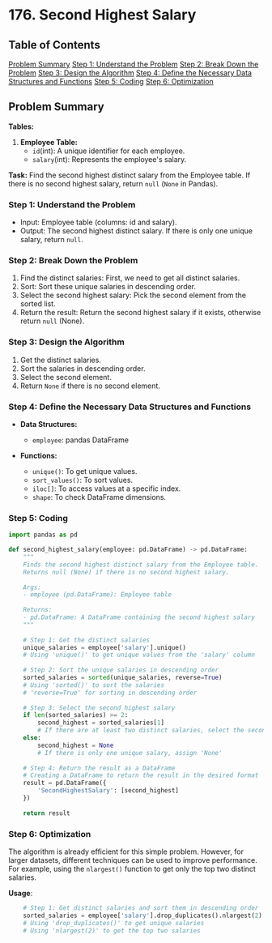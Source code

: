 # 176. Second Highest Salary

## Table of Contents
[Problem Summary](#problem-summary)
[Step 1: Understand the Problem](#step-1-understand-the-problem)
[Step 2: Break Down the Problem](#step-2-break-down-the-problem)
[Step 3: Design the Algorithm](#step-3-design-the-algorithm)
[Step 4: Define the Necessary Data Structures and Functions](#step-4-define-the-necessary-data-structures-and-functions)
[Step 5: Coding](#step-5-coding)
[Step 6: Optimization](#step-6-optimization)

## Problem Summary

**Tables:**
1. **Employee Table:**
    - ```id```(int): A unique identifier for each employee.
    - ```salary```(int): Represents the employee's salary.
    

**Task:** Find the second highest distinct salary from the Employee table. If there is no second highest salary, return ```null``` (```None``` in Pandas).

### Step 1: Understand the Problem
- Input: Employee table (columns: id and salary).
- Output: The second highest distinct salary. If there is only one unique salary, return ```null```.

### Step 2: Break Down the Problem
1. Find the distinct salaries: First, we need to get all distinct salaries.
2. Sort: Sort these unique salaries in descending order.
3. Select the second highest salary: Pick the second element from the sorted list.
4. Return the result: Return the second highest salary if it exists, otherwise return ```null``` (None).

### Step 3: Design the Algorithm
1. Get the distinct salaries.
2. Sort the salaries in descending order.
3. Select the second element.
4. Return ```None``` if there is no second element.

### Step 4: Define the Necessary Data Structures and Functions
- **Data Structures:**
    - ```employee```: pandas DataFrame

- **Functions:**
    - ```unique()```: To get unique values.
    - ```sort_values()```: To sort values.
    - ```iloc[]```: To access values at a specific index.
    - ```shape```: To check DataFrame dimensions.

### Step 5: Coding
```py
import pandas as pd

def second_highest_salary(employee: pd.DataFrame) -> pd.DataFrame:
    """
    Finds the second highest distinct salary from the Employee table.
    Returns null (None) if there is no second highest salary.
    
    Args:
    - employee (pd.DataFrame): Employee table
    
    Returns:
    - pd.DataFrame: A DataFrame containing the second highest salary
    """
    
    # Step 1: Get the distinct salaries
    unique_salaries = employee['salary'].unique()
    # Using 'unique()' to get unique values from the 'salary' column
    
    # Step 2: Sort the unique salaries in descending order
    sorted_salaries = sorted(unique_salaries, reverse=True)
    # Using 'sorted()' to sort the salaries
    # 'reverse=True' for sorting in descending order
    
    # Step 3: Select the second highest salary
    if len(sorted_salaries) >= 2:
        second_highest = sorted_salaries[1]
        # If there are at least two distinct salaries, select the second element
    else:
        second_highest = None
        # If there is only one unique salary, assign 'None'
    
    # Step 4: Return the result as a DataFrame
    # Creating a DataFrame to return the result in the desired format
    result = pd.DataFrame({
        'SecondHighestSalary': [second_highest]
    })
    
    return result
```

### Step 6: Optimization
The algorithm is already efficient for this simple problem. However, for larger datasets, different techniques can be used to improve performance. For example, using the ```nlargest()``` function to get only the top two distinct salaries.

**Usage**:
```py
    # Step 1: Get distinct salaries and sort them in descending order
    sorted_salaries = employee['salary'].drop_duplicates().nlargest(2)
    # Using 'drop_duplicates()' to get unique salaries
    # Using 'nlargest(2)' to get the top two salaries
```